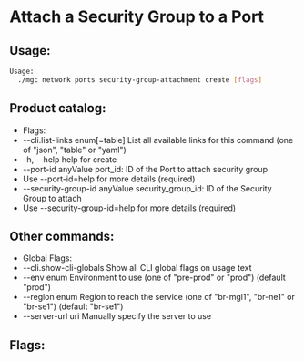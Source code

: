 # Attach a Security Group to a Port

## Usage:
```bash
Usage:
  ./mgc network ports security-group-attachment create [flags]
```

## Product catalog:
- Flags:
- --cli.list-links enum[=table]   List all available links for this command (one of "json", "table" or "yaml")
- -h, --help                          help for create
- --port-id anyValue              port_id: ID of the Port to attach security group
- Use --port-id=help for more details (required)
- --security-group-id anyValue    security_group_id: ID of the Security Group to attach
- Use --security-group-id=help for more details (required)

## Other commands:
- Global Flags:
- --cli.show-cli-globals   Show all CLI global flags on usage text
- --env enum               Environment to use (one of "pre-prod" or "prod") (default "prod")
- --region enum            Region to reach the service (one of "br-mgl1", "br-ne1" or "br-se1") (default "br-se1")
- --server-url uri         Manually specify the server to use

## Flags:
```bash

```

